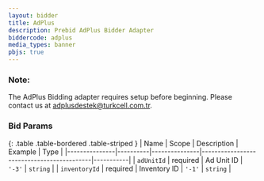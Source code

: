 ```yaml
---
layout: bidder
title: AdPlus
description: Prebid AdPlus Bidder Adapter
biddercode: adplus
media_types: banner
pbjs: true
---
```

### Note:

The AdPlus Bidding adapter requires setup before beginning. Please contact us at <adplusdestek@turkcell.com.tr>.

### Bid Params

{: .table .table-bordered .table-striped }
| Name          | Scope    | Description   | Example                                   | Type      |
|---------------|----------|---------------|-------------------------------------------|-----------|
| `adUnitId`    | required | Ad Unit ID    | `'-3'`                                    | `string`  |
| `inventoryId` | required | Inventory ID  | `'-1'`                                    | `string`  |